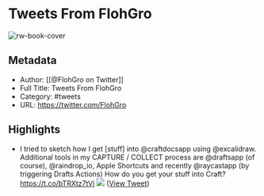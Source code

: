 # Tweets From FlohGro

![rw-book-cover](https://pbs.twimg.com/profile_images/1202151703522529281/dWw8A6li.jpg)

## Metadata
- Author: [[@FlohGro on Twitter]]
- Full Title: Tweets From FlohGro
- Category: #tweets
- URL: https://twitter.com/FlohGro

## Highlights
- I tried to sketch how I get [stuff] into @craftdocsapp using @excalidraw.
  Additional tools in my CAPTURE / COLLECT process are @draftsapp (of course), @raindrop_io, Apple Shortcuts and recently @raycastapp (by triggering Drafts Actions)
  How do you get your stuff into Craft? https://t.co/bTRXtz7tVj
  ![](https://pbs.twimg.com/media/FW1KtjVXgAo04BJ.jpg) ([View Tweet](https://twitter.com/FlohGro/status/1543972475607859200))
